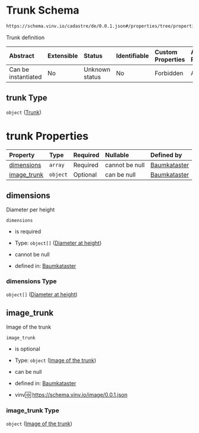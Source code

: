 # Trunk Schema

```txt
https://schema.vinv.io/cadastre/de/0.0.1.json#/properties/tree/properties/trunk
```

Trunk definition

| Abstract            | Extensible | Status         | Identifiable | Custom Properties | Additional Properties | Access Restrictions | Defined In                                                                                                                 |
| :------------------ | :--------- | :------------- | :----------- | :---------------- | :-------------------- | :------------------ | :------------------------------------------------------------------------------------------------------------------------- |
| Can be instantiated | No         | Unknown status | No           | Forbidden         | Allowed               | none                | [dereferenced.doc.json\*](../../../../../../vinv-schemas/vinv-tree/out/0.0.1/dereferenced.doc.json "open original schema") |

## trunk Type

`object` ([Trunk](dereferenced-properties-individual-tree-properties-trunk.md))

# trunk Properties

| Property                     | Type     | Required | Nullable       | Defined by                                                                                                                                                                                                         |
| :--------------------------- | :------- | :------- | :------------- | :----------------------------------------------------------------------------------------------------------------------------------------------------------------------------------------------------------------- |
| [dimensions](#dimensions)    | `array`  | Required | cannot be null | [Baumkataster](dereferenced-properties-individual-tree-properties-trunk-properties-trunk-dimensions.md "https://schema.vinv.io/cadastre/de/0.0.1.json#/properties/tree/properties/trunk/properties/dimensions")    |
| [image\_trunk](#image_trunk) | `object` | Optional | can be null    | [Baumkataster](dereferenced-properties-individual-tree-properties-trunk-properties-image-of-the-trunk.md "https://schema.vinv.io/cadastre/de/0.0.1.json#/properties/tree/properties/trunk/properties/image_trunk") |

## dimensions

Diameter per height

`dimensions`

*   is required

*   Type: `object[]` ([Diameter at height](dereferenced-properties-individual-tree-properties-trunk-properties-trunk-dimensions-diameter-at-height.md))

*   cannot be null

*   defined in: [Baumkataster](dereferenced-properties-individual-tree-properties-trunk-properties-trunk-dimensions.md "https://schema.vinv.io/cadastre/de/0.0.1.json#/properties/tree/properties/trunk/properties/dimensions")

### dimensions Type

`object[]` ([Diameter at height](dereferenced-properties-individual-tree-properties-trunk-properties-trunk-dimensions-diameter-at-height.md))

## image\_trunk

Image of the trunk

`image_trunk`

*   is optional

*   Type: `object` ([Image of the trunk](dereferenced-properties-individual-tree-properties-trunk-properties-image-of-the-trunk.md))

*   can be null

*   defined in: [Baumkataster](dereferenced-properties-individual-tree-properties-trunk-properties-image-of-the-trunk.md "https://schema.vinv.io/cadastre/de/0.0.1.json#/properties/tree/properties/trunk/properties/image_trunk")

*   vinv:id: https://schema.vinv.io/image/0.0.1.json

### image\_trunk Type

`object` ([Image of the trunk](dereferenced-properties-individual-tree-properties-trunk-properties-image-of-the-trunk.md))
